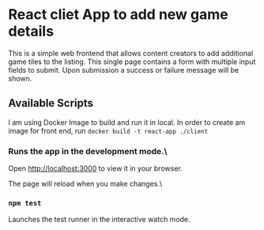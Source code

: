 # React cliet App to add new game details

This is a simple web frontend that allows content creators to add additional game tiles to the listing. This single page contains a form with multiple input fields to submit. Upon submission a success or failure message will be shown. 

## Available Scripts

I am using Docker Image to build and run it in local. In order to create am image for front end, run `docker build -t react-app ./client`


### Runs the app in the development mode.\
Open [http://localhost:3000](http://localhost:3000) to view it in your browser.

The page will reload when you make changes.\

### `npm test`
Launches the test runner in the interactive watch mode.

